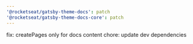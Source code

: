 ```yaml
---
'@rocketseat/gatsby-theme-docs': patch
'@rocketseat/gatsby-theme-docs-core': patch
---
```


fix: createPages only for docs content
chore: update dev dependencies
